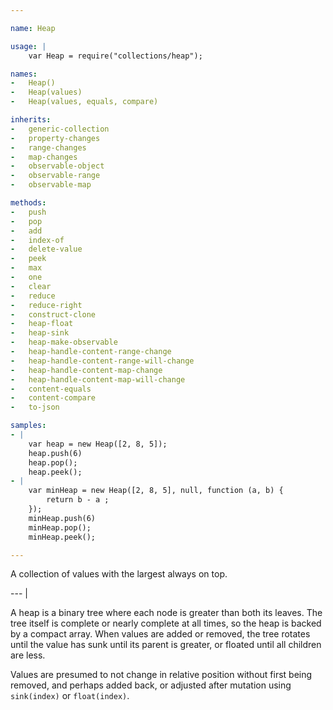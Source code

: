 ```yaml
---

name: Heap

usage: |
    var Heap = require("collections/heap");

names:
-   Heap()
-   Heap(values)
-   Heap(values, equals, compare)

inherits:
-   generic-collection
-   property-changes
-   range-changes
-   map-changes
-   observable-object
-   observable-range
-   observable-map

methods:
-   push
-   pop
-   add
-   index-of
-   delete-value
-   peek
-   max
-   one
-   clear
-   reduce
-   reduce-right
-   construct-clone
-   heap-float
-   heap-sink
-   heap-make-observable
-   heap-handle-content-range-change
-   heap-handle-content-range-will-change
-   heap-handle-content-map-change
-   heap-handle-content-map-will-change
-   content-equals
-   content-compare
-   to-json

samples:
- |
    var heap = new Heap([2, 8, 5]);
    heap.push(6)
    heap.pop();
    heap.peek();
- |
    var minHeap = new Heap([2, 8, 5], null, function (a, b) {
        return b - a ;
    });
    minHeap.push(6)
    minHeap.pop();
    minHeap.peek();

---
```


A collection of values with the largest always on top.

--- |

A heap is a binary tree where each node is greater than both its leaves.
The tree itself is complete or nearly complete at all times, so the heap is
backed by a compact array.
When values are added or removed, the tree rotates until the value has sunk
until its parent is greater, or floated until all children are less.

Values are presumed to not change in relative position without first being
removed, and perhaps added back, or adjusted after mutation using `sink(index)`
or `float(index)`.

